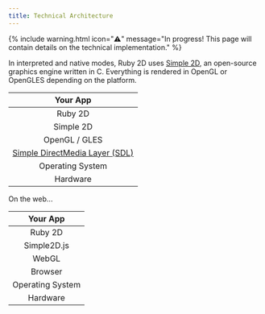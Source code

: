 ```yaml
---
title: Technical Architecture
---
```


{% include warning.html icon="⚠️" message="In progress! This page will contain details on the technical implementation." %}

In interpreted and native modes, Ruby 2D uses [Simple 2D](https://github.com/simple2d), an open-source graphics engine written in C. Everything is rendered in OpenGL or OpenGLES depending on the platform.

| Your App                                                 |
| :------------------------------------------------------: |
| Ruby 2D                                                  |
| Simple 2D                                                |
| OpenGL / GLES                                            |
| [Simple DirectMedia Layer (SDL)](https://www.libsdl.org) |
| Operating System                                         |
| Hardware                                                 |

On the web...

| Your App                                                 |
| :------------------------------------------------------: |
| Ruby 2D                                                  |
| Simple2D.js                                              |
| WebGL                                                    |
| Browser                                                  |
| Operating System                                         |
| Hardware                                                 |
